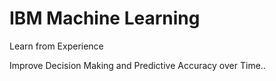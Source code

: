 # IBM Machine Learning

Learn from Experience 

Improve Decision Making and Predictive Accuracy over Time..
